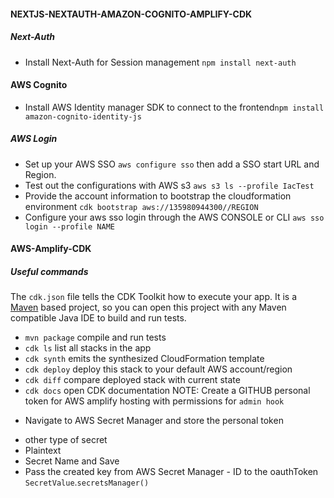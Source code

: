 #### NEXTJS-NEXTAUTH-AMAZON-COGNITO-AMPLIFY-CDK

##### Next-Auth 
- Install Next-Auth for Session management `npm install next-auth`
#### AWS Cognito
- Install AWS Identity manager SDK to connect to the frontend`npm install amazon-cognito-identity-js`
##### AWS Login
- Set up your AWS SSO `aws configure sso` then add a SSO start URL and Region.
- Test out the configurations with AWS s3 `aws s3 ls --profile IacTest`
- Provide the account information to bootstrap the cloudformation environment `cdk bootstrap aws://135980944300//REGION`
- Configure your aws sso login through the AWS CONSOLE or CLI `aws sso login --profile NAME`

#### AWS-Amplify-CDK
##### Useful commands
The `cdk.json` file tells the CDK Toolkit how to execute your app.
It is a [Maven](https://maven.apache.org/) based project, so you can open this project with any Maven compatible Java IDE to build and run tests.

 * `mvn package`     compile and run tests
 * `cdk ls`          list all stacks in the app
 * `cdk synth`       emits the synthesized CloudFormation template
 * `cdk deploy`      deploy this stack to your default AWS account/region
 * `cdk diff`        compare deployed stack with current state
 * `cdk docs`        open CDK documentation
 NOTE: Create a GITHUB personal token for AWS amplify hosting with permissions for `admin hook`
 - Navigate to AWS Secret Manager and store the personal token 
 * other type of secret
 * Plaintext
 * Secret Name and Save
 * Pass the created key from AWS Secret Manager - ID to the oauthToken `SecretValue`.`secretsManager()`
